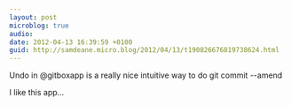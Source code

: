 ```yaml
---
layout: post
microblog: true
audio: 
date: 2012-04-13 16:39:59 +0100
guid: http://samdeane.micro.blog/2012/04/13/t190826676819738624.html
---
```

Undo in @gitboxapp is a really nice intuitive way to do git commit --amend

I like this app...
